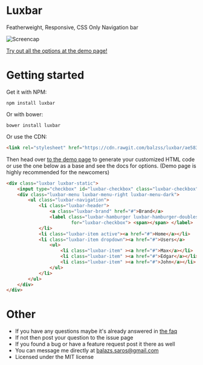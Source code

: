 # Luxbar

Featherweight, Responsive, CSS Only Navigation bar

![Screencap](http://i.imgur.com/0eGzsNt.gif)

[Try out all the options at the demo page!](https://balzss.github.io/luxbar)

# Getting started

Get it with NPM:

```
npm install luxbar
```

Or with bower:

```
bower install luxbar
```

Or use the CDN:
```html
<link rel="stylesheet" href="https://cdn.rawgit.com/balzss/luxbar/ae5835e2/build/luxbar.min.css">
```

Then head over [to the demo page](https://balzss.github.io/luxbar) to generate your customized HTML code or use
the one below as a base and see the docs for options. (Demo page is highly
recommended for the newcomers)

```html
<div class="luxbar luxbar-static">
    <input type="checkbox" id="luxbar-checkbox" class="luxbar-checkbox">
    <div class="luxbar-menu luxbar-menu-right luxbar-menu-dark">
        <ul class="luxbar-navigation">
            <li class="luxbar-header">
                <a class="luxbar-brand" href="#">Brand</a>
                <label class="luxbar-hamburger luxbar-hamburger-doublespin"
                        for="luxbar-checkbox"> <span></span> </label>
            </li>
            <li class="luxbar-item active"><a href="#">Home</a></li>
            <li class="luxbar-item dropdown"><a href="#">Users</a>
                <ul>
                    <li class="luxbar-item" ><a href="#">Max</a></li>
                    <li class="luxbar-item" ><a href="#">Edgar</a></li>
                    <li class="luxbar-item" ><a href="#">John</a></li>
                </ul>
            </li>
        </ul>
    </div>
</div>
```

# Other
- If you have any questions maybe it's already answered in [the faq](https://github.com/balzss/luxbar/blob/master/docs/faq.md)
- If not then post your question to the issue page
- If you found a bug or have a feature request post it there as well
- You can message me directly at [balazs.saros@gmail.com](mailto:balazs.saros@gmail.com)
- Licensed under the MIT license
